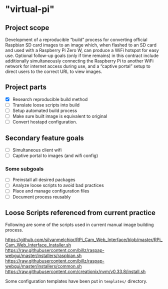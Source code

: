 # "virtual-pi"

## Project scope

Development of a reproducible “build” process for converting official Raspbian SD card
images to an image which, when flashed to an SD card and used with a Raspberry Pi Zero W,
can produce a WiFi hotspot for easy use. Optional follow-up goals (only if time remains) in this
contract include additionally simultaneously connecting the Raspberry Pi to another WiFi
network for internet access during use, and a “captive portal” setup to direct users to the correct
URL to view images.

## Project parts

 - [x] Research reproducible build method
 - [ ] Translate loose scripts into build
 - [ ] Setup automated build process
 - [ ] Make sure built image is equivalent to original
 - [ ] Convert hostapd configuration.

## Secondary feature goals

 - [ ] Simultaneous client wifi
 - [ ] Captive portal to images (and wifi config)

### Some subgoals

 - [ ] Preinstall all desired packages
 - [ ] Analyze loose scripts to avoid bad practices
 - [ ] Place and manage configuration files
 - [ ] Document process reusably

## Loose Scripts referenced from current practice

Following are some of the scripts used in current manual image building process.

https://github.com/silvanmelchior/RPi_Cam_Web_Interface/blob/master/RPi_Cam_Web_Interface_Installer.sh
https://raw.githubusercontent.com/billz/raspap-webgui/master/installers/raspbian.sh
https://raw.githubusercontent.com/billz/raspap-webgui/master/installers/common.sh
https://raw.githubusercontent.com/creationix/nvm/v0.33.8/install.sh

Some configuration templates have been put in `templates/` directory.
